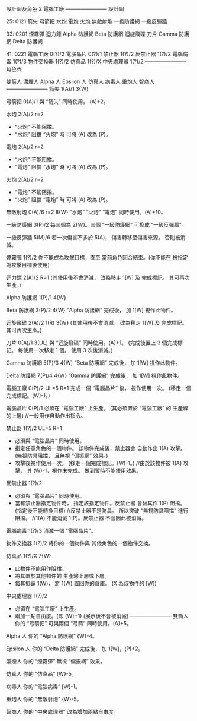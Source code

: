 設計圖及角色 2
電腦工廠
————————
設計圖

25: 0121
箭矢
弓箭把
水炮
電炮
火炮
無敵射炮
一級防護網
一級反彈牆

33: 0201
煙霧彈
迴力鏢
Alpha 防護網
Beta 防護網
迴旋飛碟
刀片
Gamma 防護網
Delta 防護網

41: 0221
電腦工廠 0(?)/2
電腦晶片 0(?)/1
禁止器 1(?)/2
反禁止器 1(?)/2
電腦病毒 1(?)/3
物件交換器 1(?)/2
仿真品 1(?)/X 
中央處理器 1(?)/2
————————
角色表

雙箭人 
濃煙人
Alpha 人
Epsilon 人
仿真人
病毒人
重炮人
智商人
————————
箭矢 1(A)/1 3{W}

弓箭把 0(A)/1
與 “箭矢” 同時使用。
(A)+2。

水炮 2(A)/2 r=2
 - “火炮” 不能阻擋。
 - “水炮” 阻擋 “火炮” 時
可將 (A) 改為 (P)。

電炮 2(A)/2 r=2
- “水炮” 不能阻擋。
- “電炮” 阻擋 “水炮” 時
可將 (A) 改為 (P)。

火炮 2(A)/2 r=2
- “電炮” 不能阻擋。
- “火炮” 阻擋 “電炮” 時
可將 (A) 改為 (P)。

無敵射炮 0(A)/6 r=2 8{W}
“水炮” “火炮” “電炮” 
同時使用。(A)+10。

一級防護網 3(P)/2 
每三個為 2{W}。三個 
“一級防護網” 可換成 
“一級反彈牆”。

一級反彈牆 5(M)/6
若一次傷害不多於 5(A)，
傷害轉移至傷害來源。
否則被消滅。



煙霧彈 1(?)/2
你不能成為攻擊目標，直至
當前角色回合結束。(你不能在
被指定為攻擊目標後使用)

迴力鏢 2(A)/2 R=1
(其使用後不會消滅，
改為移走 1[W] 及 完成標記。
其可再次生產。)

Alpha 防護網 1(P)/1 4{W}

Beta 防護網 3(P)/2 4{W}
“Alpha 防護網” 完成後，
加 1[W] 視作此物件。

迴旋飛碟 2(A)/2 1(R) 3{W}
(其使用後不會消滅，
改為移走 1[W] 及 完成標記。
其可再次生產。)

刀片 0(A)/1 3(UL)
與 “迴旋飛碟” 同時使用。(A)+1。
(完成後置上 3 個完成標記。
每使用一次移走 1 個。
使用 3 次後消滅。)

Gamma 防護網 5(P)/3 4{W}
“Beta 防護網” 完成後，
加 1[W] 視作此物件。

Delta 防護網 7(P)/4 4{W}
“Gamma 防護網” 完成後，
加 1[W] 視作此物件。



電腦工廠 0(P)/2 UL=5 R=1
完成一個 “電腦晶片” 後，
視作使用一次。
(移走一個完成標記。(W)-1。)

電腦晶片 0(P)/1
必須在 “電腦工廠” 上生產。
(其必須置於 “電腦工廠” 的
生產線的上層)
//一般用作自動作出指令。

禁止器 1(?)/2 UL=5 R=1
 - 必須與 “電腦晶片” 同時使用。
 - 指定任意角色的一個物件。
該物件完成後，禁止器會
自動作出 1(A) 攻擊。
(無視防具阻擋，
且無視 “偏振網” 效果。)
 - 攻擊後視作使用一次。
(移走一個完成標記。(W)-1。)
//由於該物件被 1(A) 攻擊，
其 (W)-1，視作未完成。
做到暫時不能使用效果。

反禁止器 1(?)/2
 - 必須與 “電腦晶片” 同時使用。
 - 當有禁止器指定物件時，
指定該指定物件。反禁止器
會替其作 1(P) 阻擋。
(指定後不能轉換目標)
//反禁止器不是防具。
所以突破 “無視防具阻擋”
進行阻擋。
//1(A) 不能消滅 1(P)。反禁止器
不會因此被消滅。

電腦病毒 1(?)/3
消滅一個 “電腦晶片”。

物件交換器 1(?)/2
將你的一個物件與
其他角色的一個物件交換。

仿真品 1(?)/X 7{W}
 - 此物件不能用作阻擋。
 - 將其置於其他物件的
生產線上層或下層。
 - 每其抵銷 1(W)，
將 1(W) 置回你的倉庫。
(X 為該物件的 [W])

中央處理器 1(?)/2
 - 必須在 “電腦工廠” 上生產。
 - 增加一點自由度。(即 {W}+1)
(展示後不會被消滅)
————————
雙箭人 
你的 “弓箭把” 可與兩個 “弓箭” 
同時使用。(A)+5。

Alpha 人
你的 “Alpha 防護網” {W}-4。

Epsilon 人
你的 “Delta 防護網” 完成後，
加 1[W]，(P)+2。

濃煙人
你的 “煙霧彈” 無視
“偏振網” 效果。

仿真人
你的 “仿真品” {W}-5。

病毒人
你的 “電腦病毒” [W]-1。

重炮人
你的 “無敵射炮” {W}-5。

智商人
你的 “中央處理器” 
改為增加兩點自由度。
